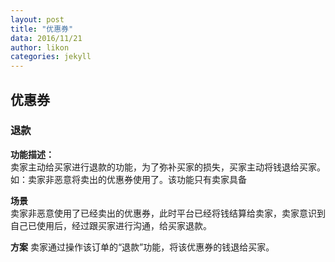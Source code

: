 ```yaml
---
layout: post
title: "优惠券"
data: 2016/11/21
author: likon
categories: jekyll
--- 
```


## 优惠券

### 退款

**功能描述：**  
卖家主动给买家进行退款的功能，为了弥补买家的损失，买家主动将钱退给买家。如：卖家非恶意将卖出的优惠券使用了。该功能只有卖家具备

**场景**  
卖家非恶意使用了已经卖出的优惠券，此时平台已经将钱结算给卖家，卖家意识到自己已使用后，经过跟买家进行沟通，给买家退款。

**方案**
卖家通过操作该订单的“退款”功能，将该优惠券的钱退给买家。